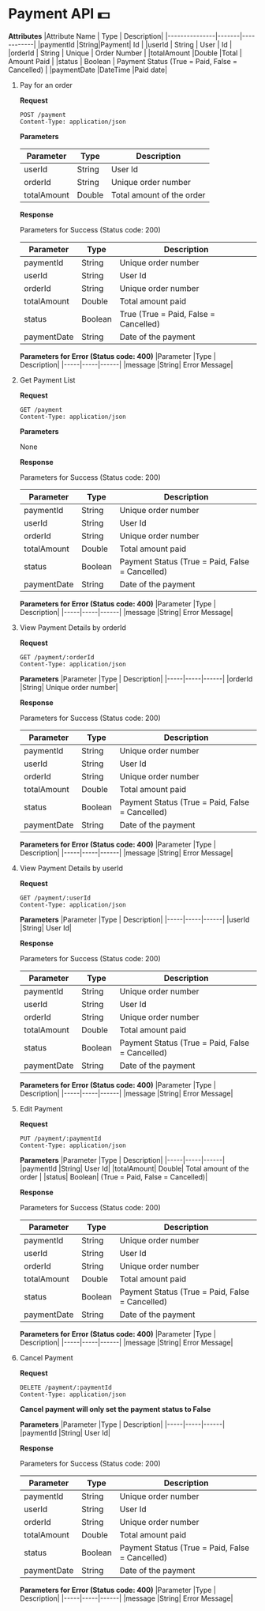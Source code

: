 # Payment API 💵

**Attributes**
|Attribute Name	| Type	| Description|
|---------------|-------|------------|
|paymentId |String|Payment| Id         |
|userId |	String  |	User  |	 Id |
|orderId |	String | Unique | Order Number |
|totalAmount |Double |Total | Amount Paid |
|status	| Boolean |	Payment Status (True = Paid, False = Cancelled) |
|paymentDate |DateTime	|Paid date|


1. Pay for an order

    **Request**
    ```
    POST /payment
    Content-Type: application/json
    ```
    **Parameters**

    |Parameter	|Type |	Description|
    |-----|-----|------|
    |userId	|String|	User Id|
    |orderId|	String|	Unique order number|
    |totalAmount|	Double|	Total amount of the order|

    **Response**

    Parameters for Success (Status code: 200)

    |Parameter	|Type	|Description  |
    |----|----|----|
    |paymentId	|String	|Unique order number|
    |userId	|String	|User Id
    |orderId	|String	|Unique order number
    |totalAmount	|Double	|Total amount paid
    |status	| Boolean	|True (True = Paid, False = Cancelled)
    |paymentDate	|String	|Date of the payment

    **Parameters for Error (Status code: 400)**
    |Parameter	|Type |	Description|
    |-----|-----|------|
    |message	|String|	Error Message|


2. Get Payment List

    **Request**
    ```
    GET /payment
    Content-Type: application/json
    ```
    **Parameters**

    None

    **Response**

    Parameters for Success (Status code: 200)

    |Parameter	|Type	|Description  |
    |----|----|----|
    |paymentId	|String	|Unique order number|
    |userId	|String	|User Id
    |orderId	|String	|Unique order number
    |totalAmount	|Double	|Total amount paid
    |status	|Boolean  |Payment Status (True = Paid, False = Cancelled)
    |paymentDate	|String	|Date of the payment

    **Parameters for Error (Status code: 400)**
    |Parameter	|Type |	Description|
    |-----|-----|------|
    |message	|String|	Error Message|


3. View Payment Details by orderId

    **Request**

    ```
    GET /payment/:orderId
    Content-Type: application/json
    ```

    **Parameters**
    |Parameter	|Type |	Description|
    |-----|-----|------|
    |orderId	|String|	Unique order number|

    **Response**

    Parameters for Success (Status code: 200)

    |Parameter	|Type	|Description  |
    |----|----|----|
    |paymentId	|String	|Unique order number|
    |userId	|String	|User Id
    |orderId	|String	|Unique order number
    |totalAmount	|Double	|Total amount paid
    |status	|Boolean  |Payment Status (True = Paid, False = Cancelled)
    |paymentDate	|String	|Date of the payment

    **Parameters for Error (Status code: 400)**
    |Parameter	|Type |	Description|
    |-----|-----|------|
    |message	|String|	Error Message|


4. View Payment Details by userId

    **Request**

    ```
    GET /payment/:userId
    Content-Type: application/json
    ```

    **Parameters**
    |Parameter	|Type |	Description|
    |-----|-----|------|
    |userId	|String|	User Id|

    **Response**

    Parameters for Success (Status code: 200)

    |Parameter	|Type	|Description  |
    |----|----|----|
    |paymentId	|String	|Unique order number|
    |userId	|String	|User Id
    |orderId	|String	|Unique order number
    |totalAmount	|Double	|Total amount paid
    |status	|Boolean  |Payment Status (True = Paid, False = Cancelled)
    |paymentDate	|String	|Date of the payment

    **Parameters for Error (Status code: 400)**
    |Parameter	|Type |	Description|
    |-----|-----|------|
    |message	|String|	Error Message|

5. Edit Payment

    **Request**

    ```
    PUT /payment/:paymentId
    Content-Type: application/json
    ```

    **Parameters**
    |Parameter	|Type |	Description|
    |-----|-----|------|
    |paymentId	|String|	User Id|
    |totalAmount|	Double|	Total amount of the order |
    |status|	Boolean|	(True = Paid, False = Cancelled)|

    **Response**

    Parameters for Success (Status code: 200)

    |Parameter	|Type	|Description  |
    |----|----|----|
    |paymentId	|String	|Unique order number|
    |userId	|String	|User Id
    |orderId	|String	|Unique order number
    |totalAmount	|Double	|Total amount paid
    |status	|Boolean  |Payment Status (True = Paid, False = Cancelled)
    |paymentDate	|String	|Date of the payment

    **Parameters for Error (Status code: 400)**
    |Parameter	|Type |	Description|
    |-----|-----|------|
    |message	|String|	Error Message|


6. Cancel Payment

    **Request**

    ```
    DELETE /payment/:paymentId
    Content-Type: application/json
    ```

    **Cancel payment will only set the payment status to False**

    **Parameters**
    |Parameter	|Type |	Description|
    |-----|-----|------|
    |paymentId	|String|	User Id|

    **Response**

    Parameters for Success (Status code: 200)

    |Parameter	|Type	|Description  |
    |----|----|----|
    |paymentId	|String	|Unique order number|
    |userId	|String	|User Id
    |orderId	|String	|Unique order number
    |totalAmount	|Double	|Total amount paid
    |status	|Boolean  |Payment Status (True = Paid, False = Cancelled)
    |paymentDate	|String	|Date of the payment

    **Parameters for Error (Status code: 400)**
    |Parameter	|Type |	Description|
    |-----|-----|------|
    |message	|String|	Error Message|
